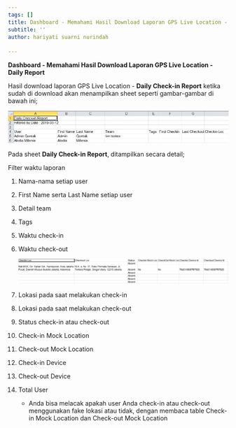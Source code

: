 ```yaml
---
tags: []
title: Dashboard - Memahami Hasil Download Laporan GPS Live Location - Daily Report
subtitle: ''
author: hariyati suarni nurindah

---
```

**Dashboard - Memahami Hasil Download Laporan GPS Live Location - Daily Report**

Hasil download laporan GPS Live Location - **Daily Check-in Report** ketika sudah di download akan menampilkan sheet seperti gambar-gambar di bawah ini;

![](/uploads/1-2.jpg)

Pada sheet **Daily Check-in Report**, ditampilkan secara detail;

Filter waktu laporan

 1. Nama-nama setiap user
 2. First Name serta Last Name setiap user
 3. Detail team
 4. Tags
 5. Waktu check-in
 6. Waktu check-out

    ![](/uploads/2-1.jpg)
 7. Lokasi pada saat melakukan check-in
 8. Lokasi pada saat melakukan check-out
 9. Status check-in atau check-out
10. Check-in Mock Location
11. Check-out Mock Location
12. Check-in Device
13. Check-out Device
14. Total User
    * Anda bisa melacak apakah user Anda check-in atau check-out menggunakan fake lokasi atau tidak, dengan membaca table Check-in Mock Location dan Check-out Mock Location